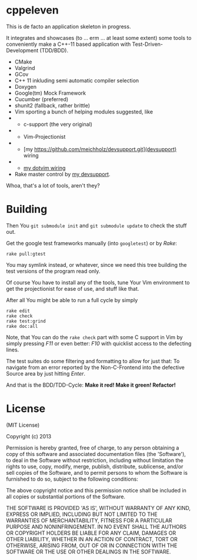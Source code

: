 # cppeleven

This is de facto an application skeleton in progress.

It integrates and showcases (to ... erm ... at least some extent) some tools to conveniently make a C++-11 based application with Test-Driven-Development (TDD/BDD).

- CMake
- Valgrind
- GCov
- C++ 11 inkluding semi automatic compiler selection
- Doxygen
- Google(tm) Mock Framework
- Cucumber (preferred)
- shunit2 (fallback, rather brittle)
- Vim sporting a bunch of helping modules suggested, like
- - c-support (the very original)
- - Vim-Projectionist
- - [my https://github.com/meichholz/devsupport.git](devsupport) wiring
- - [my dotvim wiring](https://github.com/meichholz/dotvim.git)
- Rake master control by [my devsupport](https://github.com/meichholz/devsupport.git).

Whoa, that's a lot of tools, aren't they?

# Building

Then You `git submodule init` and `git submodule update` to check the stuff out.

Get the google test frameworks manually (into `googletest`) or by *Rake*:

    rake pull:gtest

You may symlink instead, or whatever, since we need this tree building the test
versions of the program read only.

Of course You have to install any of the tools, tune Your Vim environment to get the
projectionist for ease of use, and stuff like that.

After all You might be able to run a full cycle by simply

    rake edit
    rake check
    rake test:grind
    rake doc:all

Note, that You can do the `rake check` part with some C support in Vim by
simply pressing *F11* or even better: *F10* with quicklist access to the
defecting lines.

The test suites do some filtering and formatting to allow for just that: To navigate from an error reported by the Non-C-Frontend into the defective Source area by just hitting *Enter*.

And that is the BDD/TDD-Cycle: **Make it red! Make it green! Refactor!**

# License

(MIT License)

Copyright (c) 2013

Permission is hereby granted, free of charge, to any person obtaining
a copy of this software and associated documentation files (the
'Software'), to deal in the Software without restriction, including
without limitation the rights to use, copy, modify, merge, publish,
distribute, sublicense, and/or sell copies of the Software, and to
permit persons to whom the Software is furnished to do so, subject to
the following conditions:

The above copyright notice and this permission notice shall be
included in all copies or substantial portions of the Software.

THE SOFTWARE IS PROVIDED 'AS IS', WITHOUT WARRANTY OF ANY KIND,
EXPRESS OR IMPLIED, INCLUDING BUT NOT LIMITED TO THE WARRANTIES OF
MERCHANTABILITY, FITNESS FOR A PARTICULAR PURPOSE AND NONINFRINGEMENT.
IN NO EVENT SHALL THE AUTHORS OR COPYRIGHT HOLDERS BE LIABLE FOR ANY
CLAIM, DAMAGES OR OTHER LIABILITY, WHETHER IN AN ACTION OF CONTRACT,
TORT OR OTHERWISE, ARISING FROM, OUT OF OR IN CONNECTION WITH THE
SOFTWARE OR THE USE OR OTHER DEALINGS IN THE SOFTWARE.


